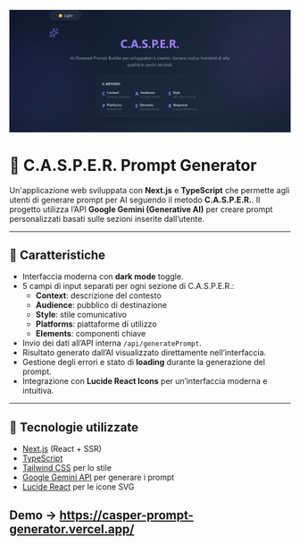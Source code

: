 ![alt text](image.png)

# 🧠 C.A.S.P.E.R. Prompt Generator

Un'applicazione web sviluppata con **Next.js** e **TypeScript** che permette agli utenti di generare prompt per AI seguendo il metodo **C.A.S.P.E.R.**. Il progetto utilizza l’API **Google Gemini (Generative AI)** per creare prompt personalizzati basati sulle sezioni inserite dall’utente.

---

## 🔹 Caratteristiche

- Interfaccia moderna con **dark mode** toggle.
- 5 campi di input separati per ogni sezione di C.A.S.P.E.R.:
  - **Context**: descrizione del contesto
  - **Audience**: pubblico di destinazione
  - **Style**: stile comunicativo
  - **Platforms**: piattaforme di utilizzo
  - **Elements**: componenti chiave
- Invio dei dati all’API interna `/api/generatePrompt`.
- Risultato generato dall’AI visualizzato direttamente nell’interfaccia.
- Gestione degli errori e stato di **loading** durante la generazione del prompt.
- Integrazione con **Lucide React Icons** per un’interfaccia moderna e intuitiva.

---

## 🔹 Tecnologie utilizzate

- [Next.js](https://nextjs.org/) (React + SSR)
- [TypeScript](https://www.typescriptlang.org/)
- [Tailwind CSS](https://tailwindcss.com/) per lo stile
- [Google Gemini API](https://developers.generativeai.google/) per generare i prompt
- [Lucide React](https://lucide.dev/) per le icone SVG

## Demo -> https://casper-prompt-generator.vercel.app/
